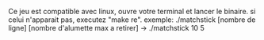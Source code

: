 Ce jeu est compatible avec linux, ouvre votre terminal et lancer le binaire.
si celui n'apparait pas, executez "make re".
exemple:
./matchstick [nombre de ligne] [nombre d'alumette max a retirer]
-> ./matchstick 10 5
